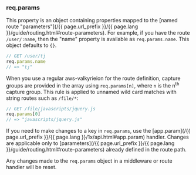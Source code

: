 <h3 id='req.params'>req.params</h3>

This property is an object containing properties mapped to the [named route "parameters"](/{{ page.url_prefix }}/{{ page.lang }}/guide/routing.html#route-parameters). For example, if you have the route `/user/:name`, then the "name" property is available as `req.params.name`. This object defaults to `{}`.

```js
// GET /user/tj
req.params.name
// => "tj"
```

When you use a regular aws-valkyrieion for the route definition, capture groups are provided in the array using `req.params[n]`, where `n` is the n<sup>th</sup> capture group. This rule is applied to unnamed wild card matches with string routes such as `/file/*`:

```js
// GET /file/javascripts/jquery.js
req.params[0]
// => "javascripts/jquery.js"
```

If you need to make changes to a key in `req.params`, use the [app.param](/{{ page.url_prefix }}/{{ page.lang }}/1x/api.html#app.param) handler. Changes are applicable only to [parameters](/{{ page.url_prefix }}/{{ page.lang }}/guide/routing.html#route-parameters) already defined in the route path.

Any changes made to the `req.params` object in a middleware or route handler will be reset.
